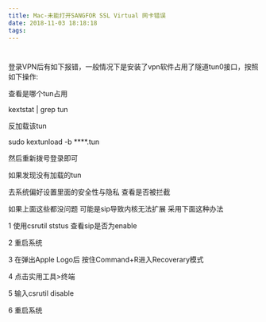 ```yaml
---
title: Mac-未能打开SANGFOR SSL Virtual 网卡错误
date: 2018-11-03 18:18:18
tags:
---
```


#

登录VPN后有如下报错，一般情况下是安装了vpn软件占用了隧道tun0接口，按照如下操作:



查看是哪个tun占用

kextstat | grep tun  

反加载该tun

sudo kextunload -b ****.tun

然后重新拨号登录即可

如果发现没有加载的tun

去系统偏好设置里面的安全性与隐私 查看是否被拦截

如果上面这些都没问题 可能是sip导致内核无法扩展 采用下面这种办法

  1 使用csrutil ststus 查看sip是否为enable

  2 重启系统

  3 在弹出Apple Logo后 按住Command+R进入Recoverary模式

  4 点击实用工具>终端

  5 输入csrutil disable

  6 重启系统
